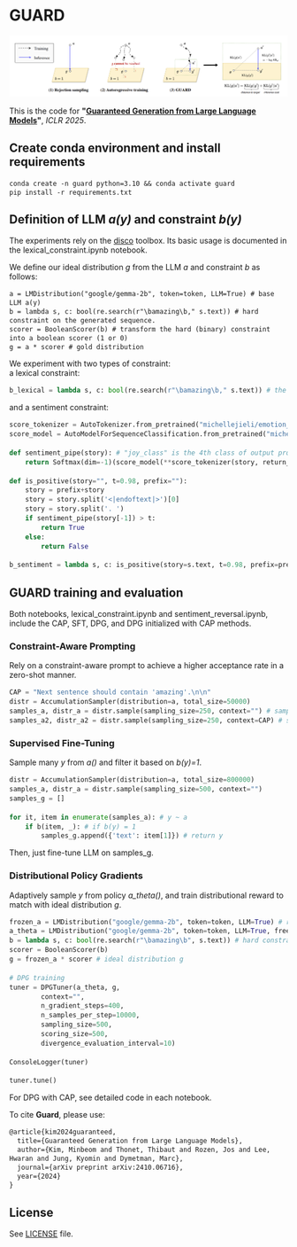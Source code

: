 # GUARD

![alt text](Overview.png "Overview of GUARD")

This is the code for **"[Guaranteed Generation from Large Language Models](https://openreview.net/forum?id=8roRgrjbjv)"**, *ICLR 2025*. 

## Create conda environment and install requirements
```
conda create -n guard python=3.10 && conda activate guard
pip install -r requirements.txt
```

## Definition of LLM *a(y)* and constraint *b(y)*
The experiments rely on the [disco](https://github.com/naver/disco) toolbox. Its basic usage is documented in the lexical_constraint.ipynb notebook.  

We define our ideal distribution *g* from the LLM *a* and constraint *b* as follows:
```
a = LMDistribution("google/gemma-2b", token=token, LLM=True) # base LLM a(y)
b = lambda s, c: bool(re.search(r"\bamazing\b," s.text)) # hard constraint on the generated sequence.
scorer = BooleanScorer(b) # transform the hard (binary) constraint into a boolean scorer (1 or 0)
g = a * scorer # gold distribution
```
We experiment with two types of constraint:  
a lexical constraint:

```python
b_lexical = lambda s, c: bool(re.search(r"\bamazing\b," s.text)) # the sequence must contain "amazing".
```

and a sentiment constraint:
``` python
score_tokenizer = AutoTokenizer.from_pretrained("michellejieli/emotion_text_classifier")
score_model = AutoModelForSequenceClassification.from_pretrained("michellejieli/emotion_text_classifier", num_labels=7).to('cuda')

def sentiment_pipe(story): # "joy_class" is the 4th class of output probabilities.
    return Softmax(dim=-1)(score_model(**score_tokenizer(story, return_tensors="pt", max_length=512, truncation=True).to('cuda')).logits)[:,3].item()

def is_positive(story="", t=0.98, prefix=""):
    story = prefix+story
    story = story.split('<|endoftext|>')[0]
    story = story.split('. ')
    if sentiment_pipe(story[-1]) > t:
        return True
    else:
        return False

b_sentiment = lambda s, c: is_positive(story=s.text, t=0.98, prefix=prefix) # the sequence must have a positivity above threshold.
```

## GUARD training and evaluation

Both notebooks, lexical_constraint.ipynb and sentiment_reversal.ipynb, include the CAP, SFT, DPG, and DPG initialized with CAP methods.

### Constraint-Aware Prompting

Rely on a constraint-aware prompt to achieve a higher acceptance rate in a zero-shot manner.

```python
CAP = "Next sentence should contain 'amazing'.\n\n"
distr = AccumulationSampler(distribution=a, total_size=50000)
samples_a, distr_a = distr.sample(sampling_size=250, context="") # sample from a()
samples_a2, distr_a2 = distr.sample(sampling_size=250, context=CAP) # sample with a(|CAP)
```

### Supervised Fine-Tuning

Sample many *y* from *a()* and filter it based on *b(y)=1*.

```python
distr = AccumulationSampler(distribution=a, total_size=800000)
samples_a, distr_a = distr.sample(sampling_size=500, context="")
samples_g = []

for it, item in enumerate(samples_a): # y ~ a
    if b(item, _): # if b(y) = 1
        samples_g.append({'text': item[1]}) # return y
```
Then, just fine-tune LLM on samples_g.

### Distributional Policy Gradients
Adaptively sample *y* from policy *a_theta()*, and train distributional reward to match with ideal distribution $g$.

```python
frozen_a = LMDistribution("google/gemma-2b", token=token, LLM=True) # reference a()
a_theta = LMDistribution("google/gemma-2b", token=token, LLM=True, freeze=False) # policy
b = lambda s, c: bool(re.search(r"\bamazing\b", s.text)) # hard constraint # constraint b
scorer = BooleanScorer(b)
g = frozen_a * scorer # ideal distribution g

# DPG training
tuner = DPGTuner(a_theta, g,
        context="",
        n_gradient_steps=400,
        n_samples_per_step=10000,
        sampling_size=500,
        scoring_size=500,
        divergence_evaluation_interval=10)

ConsoleLogger(tuner)

tuner.tune()
```

For DPG with CAP, see detailed code in each notebook.

To cite **Guard**, please use:
```
@article{kim2024guaranteed,
  title={Guaranteed Generation from Large Language Models},
  author={Kim, Minbeom and Thonet, Thibaut and Rozen, Jos and Lee, Hwaran and Jung, Kyomin and Dymetman, Marc},
  journal={arXiv preprint arXiv:2410.06716},
  year={2024}
}
```

## License

See [LICENSE](LICENSE) file.

